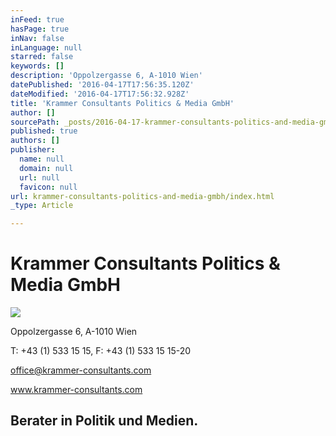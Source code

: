 ```yaml
---
inFeed: true
hasPage: true
inNav: false
inLanguage: null
starred: false
keywords: []
description: 'Oppolzergasse 6, A-1010 Wien'
datePublished: '2016-04-17T17:56:35.120Z'
dateModified: '2016-04-17T17:56:32.928Z'
title: 'Krammer Consultants Politics & Media GmbH'
author: []
sourcePath: _posts/2016-04-17-krammer-consultants-politics-and-media-gmbh.md
published: true
authors: []
publisher:
  name: null
  domain: null
  url: null
  favicon: null
url: krammer-consultants-politics-and-media-gmbh/index.html
_type: Article

---
```

# Krammer Consultants Politics & Media GmbH
![](https://the-grid-user-content.s3-us-west-2.amazonaws.com/e35dc016-b062-4167-b6b9-49bcebb87818.jpg)

Oppolzergasse 6, A-1010 Wien

T: +43 (1) 533 15 15, F: +43 (1) 533 15 15-20

office@krammer-consultants.com

www.krammer-consultants.com

## Berater in Politik und Medien.